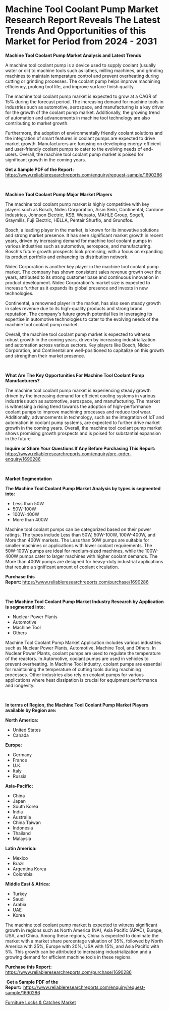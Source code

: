 <p><h1>Machine Tool Coolant Pump Market Research Report Reveals The Latest Trends And Opportunities of this Market for Period from 2024 - 2031</h1></p><p><strong>Machine Tool Coolant Pump Market Analysis and Latest Trends</strong></p>
<p><p>A machine tool coolant pump is a device used to supply coolant (usually water or oil) to machine tools such as lathes, milling machines, and grinding machines to maintain temperature control and prevent overheating during cutting or grinding processes. The coolant pump helps improve machining efficiency, prolong tool life, and improve surface finish quality.</p><p>The machine tool coolant pump market is expected to grow at a CAGR of 15% during the forecast period. The increasing demand for machine tools in industries such as automotive, aerospace, and manufacturing is a key driver for the growth of the coolant pump market. Additionally, the growing trend of automation and advancements in machine tool technology are also contributing to market growth.</p><p>Furthermore, the adoption of environmentally friendly coolant solutions and the integration of smart features in coolant pumps are expected to drive market growth. Manufacturers are focusing on developing energy-efficient and user-friendly coolant pumps to cater to the evolving needs of end-users. Overall, the machine tool coolant pump market is poised for significant growth in the coming years.</p></p>
<p><strong>Get a Sample PDF of the Report:&nbsp;</strong> <a href="https://www.reliableresearchreports.com/enquiry/request-sample/1690286">https://www.reliableresearchreports.com/enquiry/request-sample/1690286</a></p>
<p>&nbsp;</p>
<p><strong>Machine Tool Coolant Pump Major Market Players</strong></p>
<p><p>The machine tool coolant pump market is highly competitive with key players such as Bosch, Nidec Corporation, Aisin Seiki, Continental, Cardone Industries, Johnson Electric, KSB, Webasto, MAHLE Group, Sogefi, Graymills, Fuji Electric, HELLA, Pentair Shurflo, and Grundfos.</p><p>Bosch, a leading player in the market, is known for its innovative solutions and strong market presence. It has seen significant market growth in recent years, driven by increasing demand for machine tool coolant pumps in various industries such as automotive, aerospace, and manufacturing. Bosch's future growth prospects look promising, with a focus on expanding its product portfolio and enhancing its distribution network.</p><p>Nidec Corporation is another key player in the machine tool coolant pump market. The company has shown consistent sales revenue growth over the years, attributed to its strong customer base and continuous innovation in product development. Nidec Corporation's market size is expected to increase further as it expands its global presence and invests in new technologies.</p><p>Continental, a renowned player in the market, has also seen steady growth in sales revenue due to its high-quality products and strong brand reputation. The company's future growth potential lies in leveraging its expertise in automotive technologies to cater to the evolving needs of the machine tool coolant pump market.</p><p>Overall, the machine tool coolant pump market is expected to witness robust growth in the coming years, driven by increasing industrialization and automation across various sectors. Key players like Bosch, Nidec Corporation, and Continental are well-positioned to capitalize on this growth and strengthen their market presence.</p></p>
<p>&nbsp;</p>
<p><strong>What Are The Key Opportunities For Machine Tool Coolant Pump Manufacturers?</strong></p>
<p><p>The machine tool coolant pump market is experiencing steady growth driven by the increasing demand for efficient cooling systems in various industries such as automotive, aerospace, and manufacturing. The market is witnessing a rising trend towards the adoption of high-performance coolant pumps to improve machining processes and reduce tool wear. Additionally, advancements in technology, such as the integration of IoT and automation in coolant pump systems, are expected to further drive market growth in the coming years. Overall, the machine tool coolant pump market shows promising growth prospects and is poised for substantial expansion in the future.</p></p>
<p><strong>Inquire or Share Your Questions If Any Before Purchasing This Report:</strong> <a href="https://www.reliableresearchreports.com/enquiry/pre-order-enquiry/1690286">https://www.reliableresearchreports.com/enquiry/pre-order-enquiry/1690286</a></p>
<p>&nbsp;</p>
<p><strong>Market Segmentation</strong></p>
<p><strong>The Machine Tool Coolant Pump Market Analysis by types is segmented into:</strong></p>
<p><ul><li>Less than 50W</li><li>50W-100W</li><li>100W-400W</li><li>More than 400W</li></ul></p>
<p><p>Machine tool coolant pumps can be categorized based on their power ratings. The types include Less than 50W, 50W-100W, 100W-400W, and More than 400W markets. The Less than 50W pumps are suitable for smaller machines or applications with lower coolant requirements. The 50W-100W pumps are ideal for medium-sized machines, while the 100W-400W pumps cater to larger machines with higher coolant demands. The More than 400W pumps are designed for heavy-duty industrial applications that require a significant amount of coolant circulation.</p></p>
<p><strong>Purchase this Report:&nbsp;</strong><a href="https://www.reliableresearchreports.com/purchase/1690286">https://www.reliableresearchreports.com/purchase/1690286</a></p>
<p>&nbsp;</p>
<p><strong>The Machine Tool Coolant Pump Market Industry Research by Application is segmented into:</strong></p>
<p><ul><li>Nuclear Power Plants</li><li>Automotive</li><li>Machine Tool</li><li>Others</li></ul></p>
<p><p>Machine Tool Coolant Pump Market Application includes various industries such as Nuclear Power Plants, Automotive, Machine Tool, and Others. In Nuclear Power Plants, coolant pumps are used to regulate the temperature of the reactors. In Automotive, coolant pumps are used in vehicles to prevent overheating. In Machine Tool industry, coolant pumps are essential for maintaining the temperature of cutting tools during machining processes. Other industries also rely on coolant pumps for various applications where heat dissipation is crucial for equipment performance and longevity.</p></p>
<p>&nbsp;</p>
<p><strong>In terms of Region, the Machine Tool Coolant Pump Market Players available by Region are:</strong></p>
<p>
    <p> <strong> North America: </strong>
        <ul>
            <li>United States</li>
            <li>Canada</li>
        </ul>
        </p> 
    <p> <strong> Europe: </strong>
        <ul>
            <li>Germany</li>
            <li>France</li>
            <li>U.K.</li>
            <li>Italy</li>
            <li>Russia</li>
        </ul>
        </p> 
    <p> <strong> Asia-Pacific: </strong>
        <ul>
            <li>China</li>
            <li>Japan</li>
            <li>South Korea</li>
            <li>India</li>
            <li>Australia</li>
            <li>China Taiwan</li>
            <li>Indonesia</li>
            <li>Thailand</li>
            <li>Malaysia</li>
        </ul>
        </p> 
    <p> <strong> Latin America: </strong>
        <ul>
            <li>Mexico</li>
            <li>Brazil</li>
            <li>Argentina Korea</li>
            <li>Colombia</li>
        </ul>
        </p> 
    <p> <strong> Middle East & Africa: </strong>
        <ul>
            <li>Turkey</li>
            <li>Saudi</li>
            <li>Arabia</li>
            <li>UAE</li>
            <li>Korea</li>
        </ul>
    </p>
    </p>
<p><p>The machine tool coolant pump market is expected to witness significant growth in regions such as North America (NA), Asia Pacific (APAC), Europe, USA, and China. Among these regions, China is expected to dominate the market with a market share percentage valuation of 35%, followed by North America with 25%, Europe with 20%, USA with 15%, and Asia Pacific with 5%. This growth can be attributed to increasing industrialization and a growing demand for efficient machine tools in these regions.</p></p>
<p><strong>Purchase this Report: </strong><a href="https://www.reliableresearchreports.com/purchase/1690286">https://www.reliableresearchreports.com/purchase/1690286</a></p>
<p>&nbsp;<strong>Get a Sample PDF of the Report:&nbsp;&nbsp;</strong><a href="https://www.reliableresearchreports.com/enquiry/request-sample/1690286">https://www.reliableresearchreports.com/enquiry/request-sample/1690286</a></p>
<p><strong></strong></p>
<p><p><a href="https://github.com/yemakinde/Market-Research-Report-List-1/blob/main/furniture-locks-catches-market.md">Furniture Locks & Catches Market</a></p></p>